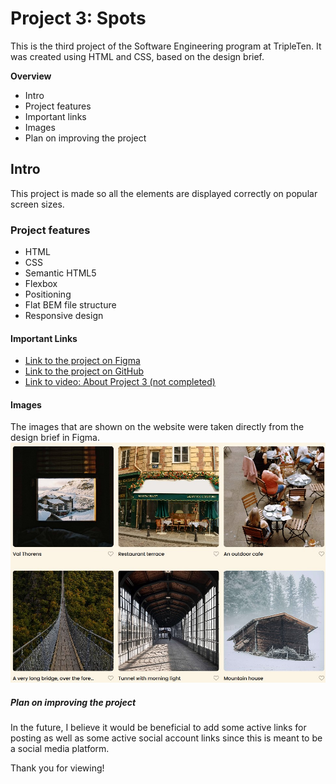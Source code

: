# Project 3: Spots

This is the third project of the Software Engineering program at TripleTen. It was created using HTML and CSS, based on the design brief.

**Overview**

- Intro
- Project features
- Important links
- Images
- Plan on improving the project

## Intro

This project is made so all the elements are displayed correctly on popular screen sizes.

### Project features

- HTML
- CSS
- Semantic HTML5
- Flexbox
- Positioning
- Flat BEM file structure
- Responsive design

#### Important Links

- [Link to the project on Figma](https://www.figma.com/file/BBNm2bC3lj8QQMHlnqRsga/Sprint-3-Project-%E2%80%94-Spots?type=design&node-id=2%3A60&mode=design&t=afgNFybdorZO6cQo-1)
- [Link to the project on GitHub](https://jbailey929.github.io/se_project_spots/)
- [Link to video: About Project 3 (not completed)](https://www.placeholderhtml.videonotcompletedyet)

#### Images

The images that are shown on the website were taken directly from the design brief in Figma.
![alt text](./images/demo/screenshot-project3.jpg)

##### Plan on improving the project

In the future, I believe it would be beneficial to add some active links for posting as well as some active social account links since this is meant to be a social media platform.

Thank you for viewing!

